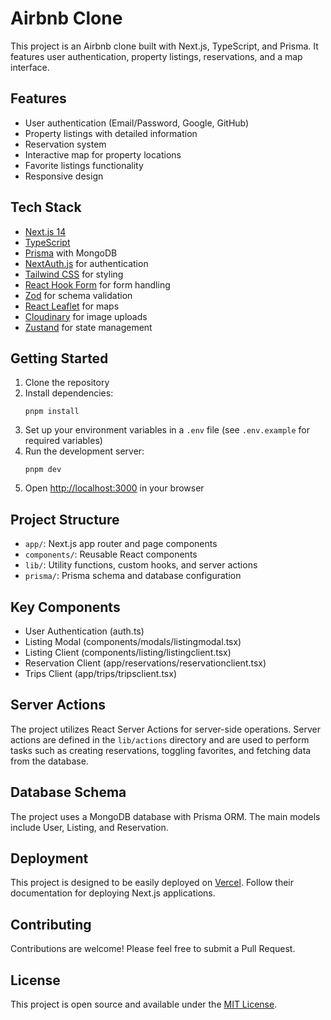 # Airbnb Clone

This project is an Airbnb clone built with Next.js, TypeScript, and Prisma. It features user authentication, property listings, reservations, and a map interface.

## Features

- User authentication (Email/Password, Google, GitHub)
- Property listings with detailed information
- Reservation system
- Interactive map for property locations
- Favorite listings functionality
- Responsive design

## Tech Stack

- [Next.js 14](https://nextjs.org/)
- [TypeScript](https://www.typescriptlang.org/)
- [Prisma](https://www.prisma.io/) with MongoDB
- [NextAuth.js](https://next-auth.js.org/) for authentication
- [Tailwind CSS](https://tailwindcss.com/) for styling
- [React Hook Form](https://react-hook-form.com/) for form handling
- [Zod](https://github.com/colinhacks/zod) for schema validation
- [React Leaflet](https://react-leaflet.js.org/) for maps
- [Cloudinary](https://cloudinary.com/) for image uploads
- [Zustand](https://github.com/pmndrs/zustand) for state management

## Getting Started

1. Clone the repository
2. Install dependencies:
   ```
   pnpm install
   ```
3. Set up your environment variables in a `.env` file (see `.env.example` for required variables)
4. Run the development server:
   ```
   pnpm dev
   ```
5. Open [http://localhost:3000](http://localhost:3000) in your browser

## Project Structure

- `app/`: Next.js app router and page components
- `components/`: Reusable React components
- `lib/`: Utility functions, custom hooks, and server actions
- `prisma/`: Prisma schema and database configuration

## Key Components

- User Authentication (auth.ts)
- Listing Modal (components/modals/listingmodal.tsx)
- Listing Client (components/listing/listingclient.tsx)
- Reservation Client (app/reservations/reservationclient.tsx)
- Trips Client (app/trips/tripsclient.tsx)

## Server Actions

The project utilizes React Server Actions for server-side operations. Server actions are defined in the `lib/actions` directory and are used to perform tasks such as creating reservations, toggling favorites, and fetching data from the database.

## Database Schema

The project uses a MongoDB database with Prisma ORM. The main models include User, Listing, and Reservation.

## Deployment

This project is designed to be easily deployed on [Vercel](https://vercel.com/). Follow their documentation for deploying Next.js applications.

## Contributing

Contributions are welcome! Please feel free to submit a Pull Request.

## License

This project is open source and available under the [MIT License](LICENSE).
